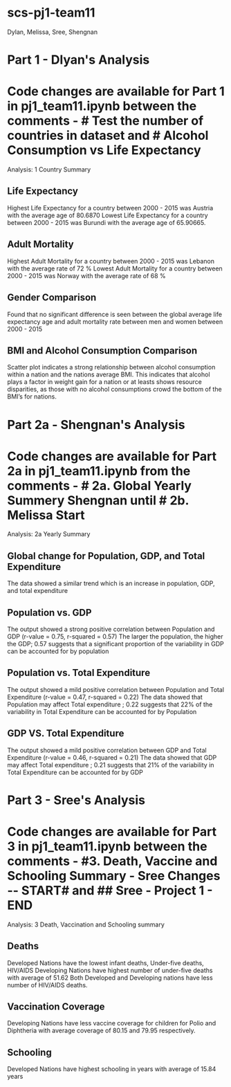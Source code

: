# scs-pj1-team11
Dylan, Melissa, Sree, Shengnan

# Part 1 - Dlyan's Analysis
# Code changes are available for Part 1 in pj1_team11.ipynb between the comments - # Test the number of countries in dataset and # Alcohol Consumption vs Life Expectancy

Analysis: 1 Country Summary

## Life Expectancy
Highest Life Expectancy for a country between 2000 - 2015 was Austria with the average age of 80.6870
Lowest Life Expectancy  for a country between 2000 - 2015 was Burundi with the average age of 65.90665.

## Adult Mortality
Highest Adult Mortality for a country between 2000 - 2015 was Lebanon with the average rate of 72 %
Lowest Adult Mortality  for a country between 2000 - 2015 was Norway with the average rate of  68 %

## Gender Comparison
Found that no significant difference is seen between the global average life expectancy age and adult mortality rate between men and women between 2000 - 2015  

## BMI and Alcohol Consumption Comparison 
Scatter plot indicates a strong relationship between alcohol consumption within a nation and the nations average BMI. This indicates that alcohol plays a factor in weight gain for a nation or at leasts shows resource disparities, as those with no alcohol consumptions crowd the bottom of the BMI’s for nations.

# Part 2a - Shengnan's Analysis
# Code changes are available for Part 2a in pj1_team11.ipynb from the comments - # 2a. Global Yearly Summery Shengnan until # 2b. Melissa Start

Analysis: 2a Yearly Summary

## Global change for Population, GDP, and Total Expenditure
The data showed a similar trend which is an increase in population, GDP, and total expenditure

## Population vs. GDP
The output showed a strong positive correlation between Population and GDP (r-value = 0.75, r-squared = 0.57)
The larger the population, the higher the GDP; 0.57 suggests that a significant proportion of the variability in GDP can be accounted for by population

## Population vs. Total Expenditure
The output showed a mild positive correlation between Population and Total Expenditure (r-value = 0.47, r-squared = 0.22)
The data showed that Population  may affect Total expenditure ; 0.22 suggests that 22% of the variability in Total Expenditure can be accounted for by Population

## GDP VS. Total Expenditure
The output showed a mild positive correlation between GDP and Total Expenditure (r-value = 0.46, r-squared = 0.21)
The data showed that GDP  may affect Total expenditure ; 0.21 suggests that 21% of the variability in Total Expenditure can be accounted for by GDP

# Part 3 - Sree's Analysis
# Code changes are available for Part 3 in pj1_team11.ipynb between the comments - #3. Death, Vaccine and Schooling Summary - Sree Changes -- START# and ## Sree - Project 1 - END ##

Analysis: 3 Death, Vaccination and Schooling summary

## Deaths
Developed Nations have the lowest infant deaths, Under-five deaths, HIV/AIDS
Developing Nations have highest number of under-five deaths with average of 51.62
Both Developed and Developing nations have less number of HIV/AIDS deaths.

## Vaccination Coverage
Developing Nations have less vaccine coverage for children for Polio and Diphtheria with average coverage of 80.15 and 79.95 respectively.

## Schooling
Developed Nations have highest schooling in years with average of 15.84 years
